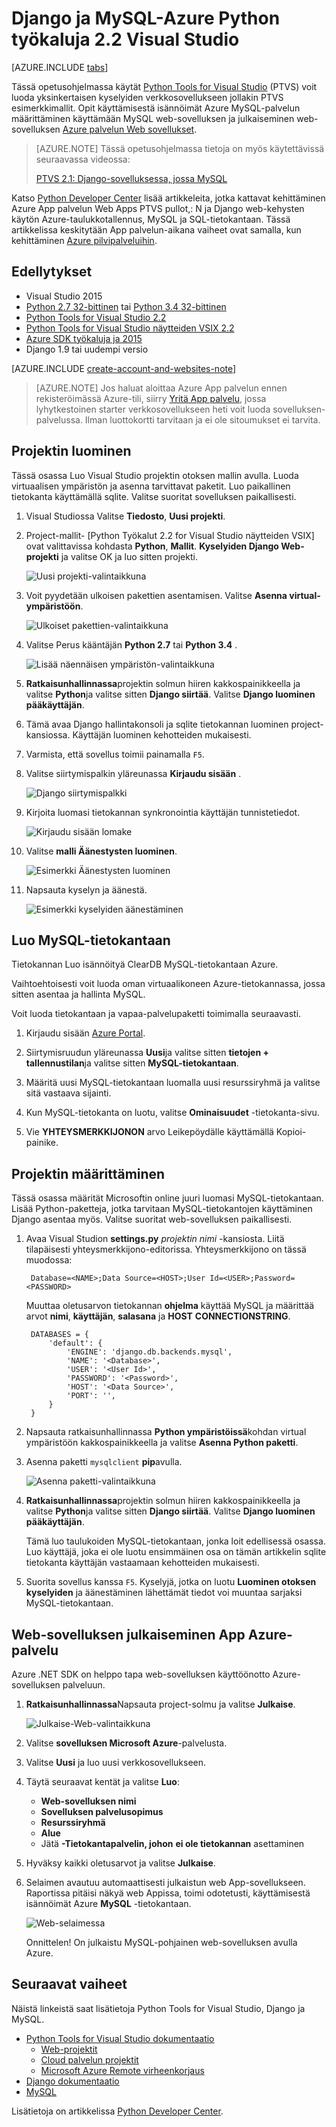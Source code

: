 <properties 
    pageTitle="Django ja MySQL-Azure Python työkaluja 2.2 Visual Studio" 
    description="Opettele käyttämään Python Tools for Visual Studio Django web-sovelluksen, joka tallentaa tiedot MySQL-tietokantaan esiintymän luominen ja Azure App palvelun Web Apps-sovellusten käyttöön." 
    services="app-service\web" 
    documentationCenter="python" 
    authors="huguesv" 
    manager="wpickett" 
    editor=""/>

<tags 
    ms.service="app-service-web" 
    ms.workload="web" 
    ms.tgt_pltfrm="na" 
    ms.devlang="python"
    ms.topic="get-started-article" 
    ms.date="07/07/2016"
    ms.author="huvalo"/>

# <a name="django-and-mysql-on-azure-with-python-tools-22-for-visual-studio"></a>Django ja MySQL-Azure Python työkaluja 2.2 Visual Studio 

[AZURE.INCLUDE [tabs](../../includes/app-service-web-get-started-nav-tabs.md)]

Tässä opetusohjelmassa käytät [Python Tools for Visual Studio] (PTVS) voit luoda yksinkertaisen kyselyiden verkkosovellukseen jollakin PTVS esimerkkimallit. Opit käyttämisestä isännöimät Azure MySQL-palvelun määrittäminen käyttämään MySQL web-sovelluksen ja julkaiseminen web-sovelluksen [Azure palvelun Web sovellukset](http://go.microsoft.com/fwlink/?LinkId=529714).

> [AZURE.NOTE] Tässä opetusohjelmassa tietoja on myös käytettävissä seuraavassa videossa:
> 
> [PTVS 2.1: Django-sovelluksessa, jossa MySQL][video]

Katso [Python Developer Center] lisää artikkeleita, jotka kattavat kehittäminen Azure App palvelun Web Apps PTVS pullot,: N ja Django web-kehysten käytön Azure-taulukkotallennus, MySQL ja SQL-tietokantaan. Tässä artikkelissa keskitytään App palvelun-aikana vaiheet ovat samalla, kun kehittäminen [Azure pilvipalveluihin].

## <a name="prerequisites"></a>Edellytykset

 - Visual Studio 2015
 - [Python 2.7 32-bittinen] tai [Python 3.4 32-bittinen]
 - [Python Tools for Visual Studio 2.2]
 - [Python Tools for Visual Studio näytteiden VSIX 2.2]
 - [Azure SDK työkaluja ja 2015]
 - Django 1.9 tai uudempi versio

[AZURE.INCLUDE [create-account-and-websites-note](../../includes/create-account-and-websites-note.md)]

<!-- This note should not render as part of the the previous include. -->

> [AZURE.NOTE] Jos haluat aloittaa Azure App palvelun ennen rekisteröimässä Azure-tili, siirry [Yritä App palvelu](http://go.microsoft.com/fwlink/?LinkId=523751), jossa lyhytkestoinen starter verkkosovellukseen heti voit luoda sovelluksen-palvelussa. Ilman luottokortti tarvitaan ja ei ole sitoumukset ei tarvita.

## <a name="create-the-project"></a>Projektin luominen

Tässä osassa Luo Visual Studio projektin otoksen mallin avulla. Luoda virtuaalisen ympäristön ja asenna tarvittavat paketit. Luo paikallinen tietokanta käyttämällä sqlite. Valitse suoritat sovelluksen paikallisesti.

1. Visual Studiossa Valitse **Tiedosto**, **Uusi projekti**.

1. Project-mallit- [Python Työkalut 2.2 for Visual Studio näytteiden VSIX] ovat valittavissa kohdasta **Python**, **Mallit**. **Kyselyiden Django Web-projekti** ja valitse OK ja luo sitten projekti.

    ![Uusi projekti-valintaikkuna](./media/web-sites-python-ptvs-django-mysql/PollsDjangoNewProject.png)

1. Voit pyydetään ulkoisen pakettien asentamisen. Valitse **Asenna virtual-ympäristöön**.

    ![Ulkoiset pakettien-valintaikkuna](./media/web-sites-python-ptvs-django-mysql/PollsDjangoExternalPackages.png)

1. Valitse Perus kääntäjän **Python 2.7** tai **Python 3.4** .

    ![Lisää näennäisen ympäristön-valintaikkuna](./media/web-sites-python-ptvs-django-mysql/PollsCommonAddVirtualEnv.png)

1. **Ratkaisunhallinnassa**projektin solmun hiiren kakkospainikkeella ja valitse **Python**ja valitse sitten **Django siirtää**.  Valitse **Django luominen pääkäyttäjän**.

1. Tämä avaa Django hallintakonsoli ja sqlite tietokannan luominen project-kansiossa. Käyttäjän luominen kehotteiden mukaisesti.

1. Varmista, että sovellus toimii painamalla `F5`.

1. Valitse siirtymispalkin yläreunassa **Kirjaudu sisään** .

    ![Django siirtymispalkki](./media/web-sites-python-ptvs-django-mysql/PollsDjangoCommonBrowserLocalMenu.png)

1. Kirjoita luomasi tietokannan synkronointia käyttäjän tunnistetiedot.

    ![Kirjaudu sisään lomake](./media/web-sites-python-ptvs-django-mysql/PollsDjangoCommonBrowserLocalLogin.png)

1. Valitse **malli Äänestysten luominen**.

    ![Esimerkki Äänestysten luominen](./media/web-sites-python-ptvs-django-mysql/PollsDjangoCommonBrowserNoPolls.png)

1. Napsauta kyselyn ja äänestä.

    ![Esimerkki kyselyiden äänestäminen](./media/web-sites-python-ptvs-django-mysql/PollsDjangoSqliteBrowser.png)

## <a name="create-a-mysql-database"></a>Luo MySQL-tietokantaan

Tietokannan Luo isännöityä ClearDB MySQL-tietokantaan Azure.

Vaihtoehtoisesti voit luoda oman virtuaalikoneen Azure-tietokannassa, jossa sitten asentaa ja hallinta MySQL.

Voit luoda tietokantaan ja vapaa-palvelupaketti toimimalla seuraavasti.

1. Kirjaudu sisään [Azure Portal].

1. Siirtymisruudun yläreunassa **Uusi**ja valitse sitten **tietojen + tallennustilan**ja valitse sitten **MySQL-tietokantaan**. 

1. Määritä uusi MySQL-tietokantaan luomalla uusi resurssiryhmä ja valitse sitä vastaava sijainti.

1. Kun MySQL-tietokanta on luotu, valitse **Ominaisuudet** -tietokanta-sivu.

1. Vie **YHTEYSMERKKIJONON** arvo Leikepöydälle käyttämällä Kopioi-painike.

## <a name="configure-the-project"></a>Projektin määrittäminen

Tässä osassa määrität Microsoftin online juuri luomasi MySQL-tietokantaan. Lisää Python-paketteja, jotka tarvitaan MySQL-tietokantojen käyttäminen Django asentaa myös. Valitse suoritat web-sovelluksen paikallisesti.

1. Avaa Visual Studion **settings.py** *projektin nimi* -kansiosta. Liitä tilapäisesti yhteysmerkkijono-editorissa. Yhteysmerkkijono on tässä muodossa:

        Database=<NAME>;Data Source=<HOST>;User Id=<USER>;Password=<PASSWORD>

    Muuttaa oletusarvon tietokannan **ohjelma** käyttää MySQL ja määrittää arvot **nimi**, **käyttäjän**, **salasana** ja **HOST** **CONNECTIONSTRING**.

        DATABASES = {
            'default': {
                'ENGINE': 'django.db.backends.mysql',
                'NAME': '<Database>',
                'USER': '<User Id>',
                'PASSWORD': '<Password>',
                'HOST': '<Data Source>',
                'PORT': '',
            }
        }


1. Napsauta ratkaisunhallinnassa **Python ympäristöissä**kohdan virtual ympäristöön kakkospainikkeella ja valitse **Asenna Python paketti**.

1. Asenna paketti `mysqlclient` **pip**avulla.

    ![Asenna paketti-valintaikkuna](./media/web-sites-python-ptvs-django-mysql/PollsDjangoMySQLInstallPackage.png)

1. **Ratkaisunhallinnassa**projektin solmun hiiren kakkospainikkeella ja valitse **Python**ja valitse sitten **Django siirtää**.  Valitse **Django luominen pääkäyttäjän**.

    Tämä luo taulukoiden MySQL-tietokantaan, jonka loit edellisessä osassa. Luo käyttäjä, joka ei ole luotu ensimmäinen osa on tämän artikkelin sqlite tietokanta käyttäjän vastaamaan kehotteiden mukaisesti.

1. Suorita sovellus kanssa `F5`. Kyselyjä, jotka on luotu **Luominen otoksen kyselyiden** ja äänestäminen lähettämät tiedot voi muuntaa sarjaksi MySQL-tietokantaan.

## <a name="publish-the-web-app-to-azure-app-service"></a>Web-sovelluksen julkaiseminen App Azure-palvelu

Azure .NET SDK on helppo tapa web-sovelluksen käyttöönotto Azure-sovelluksen palveluun.

1. **Ratkaisunhallinnassa**Napsauta project-solmu ja valitse **Julkaise**.

    ![Julkaise-Web-valintaikkuna](./media/web-sites-python-ptvs-django-mysql/PollsCommonPublishWebSiteDialog.png)

1. Valitse **sovelluksen Microsoft Azure**-palvelusta.

1. Valitse **Uusi** ja luo uusi verkkosovellukseen.

1. Täytä seuraavat kentät ja valitse **Luo**:
    - **Web-sovelluksen nimi**
    - **Sovelluksen palvelusopimus**
    - **Resurssiryhmä**
    - **Alue**
    - Jätä **-Tietokantapalvelin, johon** **ei ole tietokannan** asettaminen

1. Hyväksy kaikki oletusarvot ja valitse **Julkaise**.

1. Selaimen avautuu automaattisesti julkaistun web App-sovellukseen. Raportissa pitäisi näkyä web Appissa, toimi odotetusti, käyttämisestä isännöimät Azure **MySQL** -tietokantaan.

    ![Web-selaimessa](./media/web-sites-python-ptvs-django-mysql/PollsDjangoAzureBrowser.png)

    Onnittelen! On julkaistu MySQL-pohjainen web-sovelluksen avulla Azure.

## <a name="next-steps"></a>Seuraavat vaiheet

Näistä linkeistä saat lisätietoja Python Tools for Visual Studio, Django ja MySQL.

- [Python Tools for Visual Studio dokumentaatio]
  - [Web-projektit]
  - [Cloud palvelun projektit]
  - [Microsoft Azure Remote virheenkorjaus]
- [Django dokumentaatio]
- [MySQL]

Lisätietoja on artikkelissa [Python Developer Center](/develop/python/).

<!--Link references-->

[Python Developer Center]: /develop/python/
[Azure pilvipalveluihin]: ../cloud-services-python-ptvs.md

<!--External Link references-->

[Azure Portal]: https://portal.azure.com
[Python Tools for Visual Studio]: http://aka.ms/ptvs
[Python Tools for Visual Studio 2.2]: http://go.microsoft.com/fwlink/?LinkID=624025
[Python Tools for Visual Studio näytteiden VSIX 2.2]: http://go.microsoft.com/fwlink/?LinkID=624025
[Azure SDK työkaluja ja 2015]: http://go.microsoft.com/fwlink/?LinkId=518003
[Python 2.7 32-bittinen]: http://go.microsoft.com/fwlink/?LinkId=517190 
[Python 3.4 32-bittinen]: http://go.microsoft.com/fwlink/?LinkId=517191
[Python Tools for Visual Studio dokumentaatio]: http://aka.ms/ptvsdocs
[Microsoft Azure Remote virheenkorjaus]: http://go.microsoft.com/fwlink/?LinkId=624026
[Web-projektit]: http://go.microsoft.com/fwlink/?LinkId=624027
[Cloud palvelun projektit]: http://go.microsoft.com/fwlink/?LinkId=624028
[Django dokumentaatio]: https://www.djangoproject.com/
[MySQL]: http://www.mysql.com/
[video]: http://youtu.be/oKCApIrS0Lo
